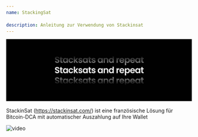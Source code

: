 ```yaml
---
name: StackingSat

description: Anleitung zur Verwendung von Stackinsat
---
```


![cover](assets/cover.jpeg)

StackinSat (https://stackinsat.com/) ist eine französische Lösung für Bitcoin-DCA mit automatischer Auszahlung auf Ihre Wallet

![video](https://www.youtube.com/watch?v=mpT3kJDfRVw)
